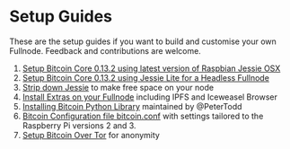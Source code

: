 # Setup Guides

These are the setup guides if you want to build and customise your own Fullnode. Feedback and contributions are welcome.

1. [Setup Bitcoin Core 0.13.2 using latest version of Raspbian Jessie OSX](https://github.com/MrChrisJ/fullnode/blob/master/Setup_Guides/Setup_Jessie_Bitcoin_Core_0.13.2.md)
2. [Setup Bitcoin Core 0.13.2 using Jessie Lite for a Headless Fullnode](https://github.com/MrChrisJ/fullnode/blob/master/Setup_Guides/Setup_JessieLite_Bitcoin_Core_0.13.2.md)
3. [Strip down Jessie](https://github.com/MrChrisJ/fullnode/blob/master/Setup_Guides/Strip_Down_Raspbian_Jessie.md) to make free space on your node
4. [Install Extras on your Fullnode](https://github.com/MrChrisJ/fullnode/blob/master/Setup_Guides/Setup_Jessie_Bitcoin_Extras.md) including IPFS and Iceweasel Browser
5. [Installing Bitcoin Python Library](https://github.com/MrChrisJ/fullnode/blob/master/Setup_Guides/InstallingPythonLibrary.md#setting-up-peter-todds-bitcoin-library) maintained by @PeterTodd
6. [Bitcoin Configuration file bitcoin.conf](https://github.com/MrChrisJ/fullnode/blob/master/Setup_Guides/bitcoin.conf) with settings tailored to the Raspberry Pi versions 2 and 3. 
7. [Setup Bitcoin Over Tor](https://github.com/MrChrisJ/fullnode/blob/master/Setup_Guides/Setup_Bitcoin_Over_Tor.md) for anonymity

